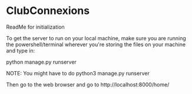 # ClubConnexions
ReadMe for initialization

To get the server to run on your local machine, make sure you are running the powershell/terminal wherever you're storing the files on your machine and type in:

python manage.py runserver

NOTE: You might have to do python3 manage.py runserver

Then go to the web browser and go to http://localhost:8000/home/ 

